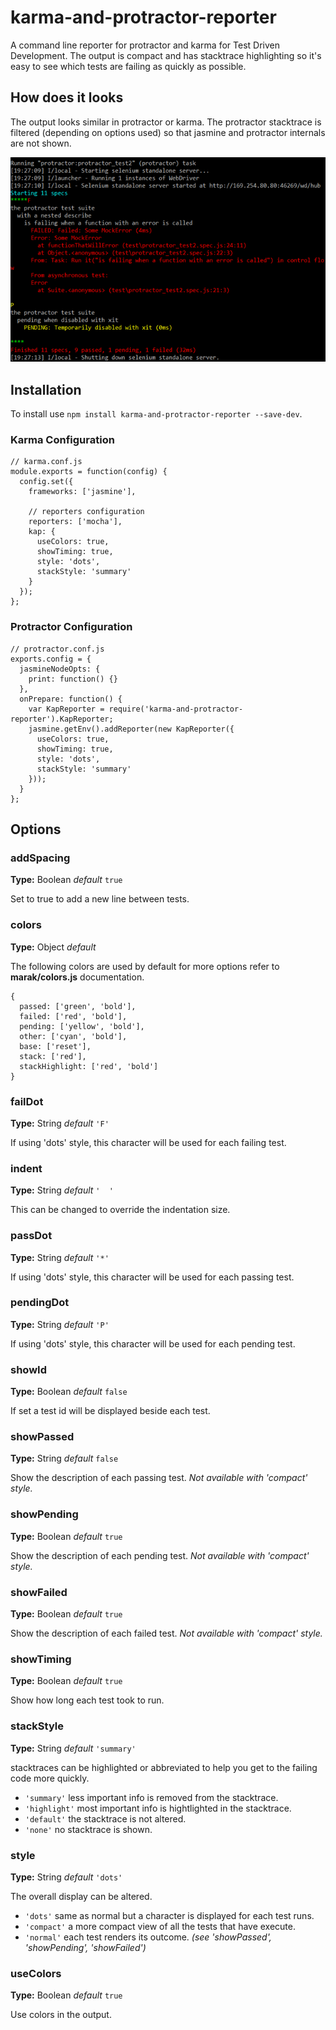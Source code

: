 # karma-and-protractor-reporter

A command line reporter for protractor and karma for Test Driven Development.
The output is compact and has stacktrace highlighting so it's easy to see which
tests are failing as quickly as possible.

## How does it looks

The output looks similar in protractor or karma. The protractor stacktrace is
filtered (depending on options used) so that jasmine and protractor internals
are not shown.

<img src="screenshot-75pc.png" />

## Installation

To install use `npm install karma-and-protractor-reporter --save-dev`.

### Karma Configuration

    // karma.conf.js
    module.exports = function(config) {
      config.set({
        frameworks: ['jasmine'],

        // reporters configuration
        reporters: ['mocha'],
        kap: {
          useColors: true,
          showTiming: true,
          style: 'dots',
          stackStyle: 'summary'
        }
      });
    };

### Protractor Configuration

    // protractor.conf.js
    exports.config = {
      jasmineNodeOpts: {
        print: function() {}
      },
      onPrepare: function() {
        var KapReporter = require('karma-and-protractor-reporter').KapReporter;
        jasmine.getEnv().addReporter(new KapReporter({
          useColors: true,
          showTiming: true,
          style: 'dots',
          stackStyle: 'summary'
        }));
      }
    };

## Options

### addSpacing
**Type:** Boolean _default_ `true`

Set to true to add a new line between tests.

### colors
**Type:** Object _default_

The following colors are used by default for more options refer to **marak/colors.js** documentation.

    {
      passed: ['green', 'bold'],
      failed: ['red', 'bold'],
      pending: ['yellow', 'bold'],
      other: ['cyan', 'bold'],
      base: ['reset'],
      stack: ['red'],
      stackHighlight: ['red', 'bold']
    }

### failDot
**Type:** String _default_ `'F'`

If using 'dots' style, this character will be used for each failing test.

### indent
**Type:** String _default_ `'  '`

This can be changed to override the indentation size.

### passDot
**Type:** String _default_ `'*'`

If using 'dots' style, this character will be used for each passing test.

### pendingDot
**Type:** String _default_ `'P'`

If using 'dots' style, this character will be used for each pending test.


### showId
**Type:** Boolean _default_ `false`

If set a test id will be displayed beside each test.

### showPassed
**Type:** String _default_ `false`

Show the description of each passing test.
_Not available with 'compact' style._

### showPending
**Type:** Boolean _default_ `true`

Show the description of each pending test.
_Not available with 'compact' style._

### showFailed
**Type:** Boolean _default_ `true`

Show the description of each failed test.
_Not available with 'compact' style._

### showTiming
**Type:** Boolean _default_ `true`

Show how long each test took to run.

### stackStyle
**Type:** String _default_ `'summary'`

stacktraces can be highlighted or abbreviated to help you get to the failing
code more quickly.

  * `'summary'` less important info is removed from the stacktrace.
  * `'highlight'` most important info is hightlighted in the stacktrace.
  * `'default'` the stacktrace is not altered.
  * `'none'` no stacktrace is shown.

### style
**Type:** String _default_ `'dots'`

The overall display can be altered.

  * `'dots'` same as normal but a character is displayed for each test runs.
  * `'compact'` a more compact view of all the tests that have execute.
  * `'normal'` each test renders its outcome. _(see 'showPassed', 'showPending', 'showFailed')_

### useColors
**Type:** Boolean _default_ `true`

Use colors in the output.

